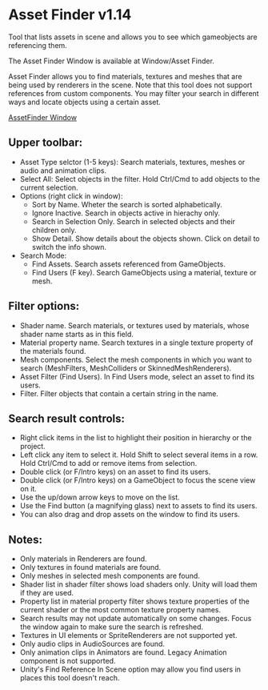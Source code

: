 # Asset Finder v1.14
Tool that lists assets in scene and allows you to see which gameobjects are referencing them.

The Asset Finder Window is available at Window/Asset Finder.

Asset Finder allows you to find materials, textures and meshes that are being used by renderers in the scene. Note that this tool does not support references from custom components.
You may filter your search in different ways and locate objects using a certain asset.

[AssetFinder Window]()

## Upper toolbar:
- Asset Type selctor (1-5 keys): Search materials, textures, meshes or audio and animation clips.
- Select All: Select objects in the filter. Hold Ctrl/Cmd to add objects to the current selection.
- Options (right click in window): 
  - Sort by Name. Wheter the search is sorted alphabetically.
  - Ignore Inactive. Search in objects active in hierachy only.
  - Search in Selection Only. Search in selected objects and their children only.
  - Show Detail. Show details about the objects shown. Click on detail to switch the info shown.
- Search Mode:
  - Find Assets. Search assets referenced from GameObjects.
  - Find Users (F key). Search GameObjects using a material, texture or mesh.
  
## Filter options:
- Shader name. Search materials, or textures used by materials, whose shader name starts as in this field.
- Material property name. Search textures in a single texture property of the materials found.
- Mesh components. Select the mesh components in which you want to search (MeshFilters, MeshColliders or SkinnedMeshRenderers).
- Asset Filter (Find Users). In Find Users mode, select an asset to find its users.
- Filter. Filter objects that contain a certain string in the name.


## Search result controls:
- Right click items in the list to highlight their position in hierarchy or the project.
- Left click any item to select it. Hold Shift to select several items in a row. Hold Ctrl/Cmd to add or remove items from selection.
- Double click (or F/Intro keys) on an asset to find its users.
- Double click (or F/Intro keys) on a GameObject to focus the scene view on it.
- Use the up/down arrow keys to move on the list.
- Use the Find button (a magnifying glass) next to assets to find its users.
- You can also drag and drop assets on the window to find its users.


## Notes:
 - Only materials in Renderers are found.
 - Only textures in found materials are found.
 - Only meshes in selected mesh components are found.
 - Shader list in shader filter shows load shaders only. Unity will load them if they are used.
 - Property list in material property filter shows texture properties of the current shader or the most common texture property names.
 - Search results may not update automatically on some changes. Focus the window again to make sure the search is refreshed.
 - Textures in UI elements or SpriteRenderers are not supported yet.
 - Only audio clips in AudioSources are found.
 - Only animation clips in Animators are found. Legacy Animation component is not supported.
 - Unity's Find Reference In Scene option may allow you find users in places this tool doesn't reach.
 
 

